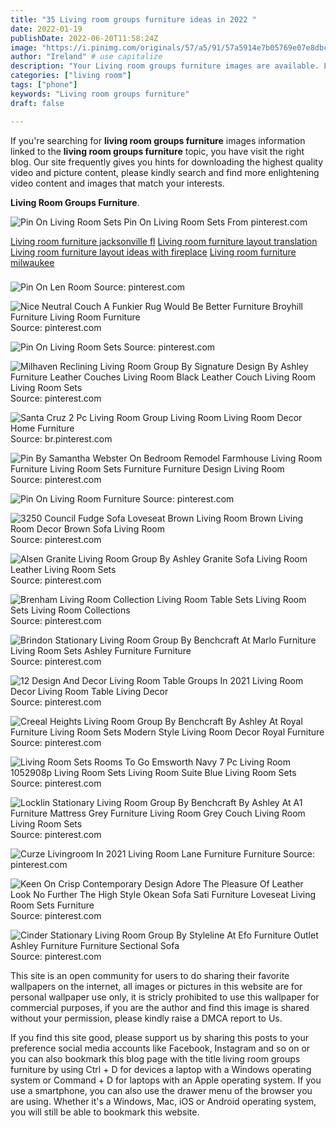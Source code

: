 ```yaml
---
title: "35 Living room groups furniture ideas in 2022 "
date: 2022-01-19
publishDate: 2022-06-20T11:58:24Z
image: "https://i.pinimg.com/originals/57/a5/91/57a5914e7b05769e07e8dbc5cda05f28.jpg"
author: "Ireland" # use capitalize
description: "Your Living room groups furniture images are available. Living room groups furniture are a topic that is being searched for and liked by netizens now. You can Get the Living room groups furniture files here. Get all royalty-free photos."
categories: ["living room"]
tags: ["phone"]
keywords: "Living room groups furniture"
draft: false

---
```


If you're searching for **living room groups furniture** images information linked to the **living room groups furniture** topic, you have visit the right  blog.  Our site frequently  gives you  hints  for downloading  the highest  quality video and picture  content, please kindly search and find more enlightening video content and images  that match your interests.

**Living Room Groups Furniture**. 

![Pin On Living Room Sets](https://i.pinimg.com/originals/ed/a0/ac/eda0ac1a96521cf291aa082520d97c60.jpg "Pin On Living Room Sets")
Pin On Living Room Sets From pinterest.com

[Living room furniture jacksonville fl](/living-room-furniture-jacksonville-fl/)
[Living room furniture layout translation](/living-room-furniture-layout-translation/)
[Living room furniture layout ideas with fireplace](/living-room-furniture-layout-ideas-with-fireplace/)
[Living room furniture milwaukee](/living-room-furniture-milwaukee/)



### 

 


![Pin On Len Room](https://i.pinimg.com/originals/5b/e8/28/5be82866e2455740dd5d1cf8572c907a.jpg "Pin On Len Room")
Source: pinterest.com

 

![Nice Neutral Couch A Funkier Rug Would Be Better Furniture Broyhill Furniture Living Room Furniture](https://i.pinimg.com/originals/9f/2b/52/9f2b521aeb2d51858006d6376ee2a8af.jpg "Nice Neutral Couch A Funkier Rug Would Be Better Furniture Broyhill Furniture Living Room Furniture")
Source: pinterest.com

 

![Pin On Living Room Sets](https://i.pinimg.com/originals/ed/a0/ac/eda0ac1a96521cf291aa082520d97c60.jpg "Pin On Living Room Sets")
Source: pinterest.com

 

![Milhaven Reclining Living Room Group By Signature Design By Ashley Furniture Leather Couches Living Room Black Leather Couch Living Room Living Room Sets](https://i.pinimg.com/originals/e0/9d/0d/e09d0df92662d28ab7c3472e7b5c4fc0.jpg "Milhaven Reclining Living Room Group By Signature Design By Ashley Furniture Leather Couches Living Room Black Leather Couch Living Room Living Room Sets")
Source: pinterest.com

 

![Santa Cruz 2 Pc Living Room Group Living Room Living Room Decor Home Furniture](https://i.pinimg.com/originals/87/e3/fb/87e3fb1e0f940bfa44edff6a9260bcc2.jpg "Santa Cruz 2 Pc Living Room Group Living Room Living Room Decor Home Furniture")
Source: br.pinterest.com

 

![Pin By Samantha Webster On Bedroom Remodel Farmhouse Living Room Furniture Living Room Sets Furniture Furniture Design Living Room](https://i.pinimg.com/originals/d8/4c/db/d84cdbdbb341f85f8e24ccf4a670ee67.jpg "Pin By Samantha Webster On Bedroom Remodel Farmhouse Living Room Furniture Living Room Sets Furniture Furniture Design Living Room")
Source: pinterest.com

 

![Pin On Living Room Furniture](https://i.pinimg.com/originals/8e/5f/d4/8e5fd4e8ec363be15bac945282cd6333.jpg "Pin On Living Room Furniture")
Source: pinterest.com

 

![3250 Council Fudge Sofa Loveseat Brown Living Room Brown Living Room Decor Brown Sofa Living Room](https://i.pinimg.com/474x/bc/37/67/bc37673de7609dcafdb5427d738f53aa.jpg "3250 Council Fudge Sofa Loveseat Brown Living Room Brown Living Room Decor Brown Sofa Living Room")
Source: pinterest.com

 

![Alsen Granite Living Room Group By Ashley Granite Sofa Living Room Leather Living Room Sets](https://i.pinimg.com/originals/7d/ea/cb/7deacb91b75a476d328f7cb64bf4852f.jpg "Alsen Granite Living Room Group By Ashley Granite Sofa Living Room Leather Living Room Sets")
Source: pinterest.com

 

![Brenham Living Room Collection Living Room Table Sets Living Room Sets Living Room Collections](https://i.pinimg.com/originals/b8/43/db/b843db713a4c14a9a1bf824c4ccf8bb5.jpg "Brenham Living Room Collection Living Room Table Sets Living Room Sets Living Room Collections")
Source: pinterest.com

 

![Brindon Stationary Living Room Group By Benchcraft At Marlo Furniture Living Room Sets Ashley Furniture Furniture](https://i.pinimg.com/originals/8d/18/47/8d1847a12b5720a792db89cd8c67f086.jpg "Brindon Stationary Living Room Group By Benchcraft At Marlo Furniture Living Room Sets Ashley Furniture Furniture")
Source: pinterest.com

 

![12 Design And Decor Living Room Table Groups In 2021 Living Room Decor Living Room Table Living Decor](https://i.pinimg.com/originals/ed/d9/d2/edd9d25e62db844b8f5ad1105e0f7f32.jpg "12 Design And Decor Living Room Table Groups In 2021 Living Room Decor Living Room Table Living Decor")
Source: pinterest.com

 

![Creeal Heights Living Room Group By Benchcraft By Ashley At Royal Furniture Living Room Sets Modern Style Living Room Decor Royal Furniture](https://i.pinimg.com/originals/e3/ec/bc/e3ecbc40034d9f04944f88241a4c71cd.jpg "Creeal Heights Living Room Group By Benchcraft By Ashley At Royal Furniture Living Room Sets Modern Style Living Room Decor Royal Furniture")
Source: pinterest.com

 

![Living Room Sets Rooms To Go Emsworth Navy 7 Pc Living Room 1052908p Living Room Sets Living Room Suite Blue Living Room Sets](https://i.pinimg.com/originals/9e/c4/00/9ec4000cb7a6de76b65440b963b739db.jpg "Living Room Sets Rooms To Go Emsworth Navy 7 Pc Living Room 1052908p Living Room Sets Living Room Suite Blue Living Room Sets")
Source: pinterest.com

 

![Locklin Stationary Living Room Group By Benchcraft By Ashley At A1 Furniture Mattress Grey Furniture Living Room Grey Couch Living Room Living Room Sets](https://i.pinimg.com/originals/6d/cc/f0/6dccf00b76fe84ded4c63b23d46ba6b2.jpg "Locklin Stationary Living Room Group By Benchcraft By Ashley At A1 Furniture Mattress Grey Furniture Living Room Grey Couch Living Room Living Room Sets")
Source: pinterest.com

 

![Curze Livingroom In 2021 Living Room Lane Furniture Furniture](https://i.pinimg.com/originals/98/41/52/98415259360fcb3bda618c6735a737bc.png "Curze Livingroom In 2021 Living Room Lane Furniture Furniture")
Source: pinterest.com

 

![Keen On Crisp Contemporary Design Adore The Pleasure Of Leather Look No Further The High Style Okean Sofa Sati Furniture Loveseat Living Room Sets Furniture](https://i.pinimg.com/originals/9e/65/62/9e6562973326d36c9f51ece7215be4a1.jpg "Keen On Crisp Contemporary Design Adore The Pleasure Of Leather Look No Further The High Style Okean Sofa Sati Furniture Loveseat Living Room Sets Furniture")
Source: pinterest.com

 

![Cinder Stationary Living Room Group By Styleline At Efo Furniture Outlet Ashley Furniture Furniture Sectional Sofa](https://i.pinimg.com/originals/57/a5/91/57a5914e7b05769e07e8dbc5cda05f28.jpg "Cinder Stationary Living Room Group By Styleline At Efo Furniture Outlet Ashley Furniture Furniture Sectional Sofa")
Source: pinterest.com

 

This site is an open community for users to do sharing their favorite wallpapers on the internet, all images or pictures in this website are for personal wallpaper use only, it is stricly prohibited to use this wallpaper for commercial purposes, if you are the author and find this image is shared without your permission, please kindly raise a DMCA report to Us.

If you find this site good, please support us by sharing this posts to your preference social media accounts like Facebook, Instagram and so on or you can also bookmark this blog page with the title living room groups furniture by using Ctrl + D for devices a laptop with a Windows operating system or Command + D for laptops with an Apple operating system. If you use a smartphone, you can also use the drawer menu of the browser you are using. Whether it's a Windows, Mac, iOS or Android operating system, you will still be able to bookmark this website.
